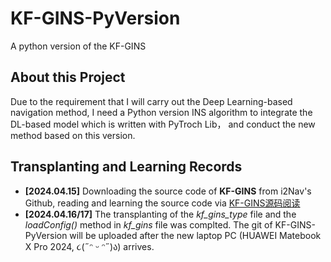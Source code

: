 # KF-GINS-PyVersion
A python version of the KF-GINS

## About this Project
Due to the requirement that I will carry out the Deep Learning-based navigation method, I need a Python version INS algorithm to integrate the DL-based model which is written with PyTroch Lib， and conduct the new method based on this version.

## Transplanting and Learning Records
+ **[2024.04.15]** Downloading the source code of **KF-GINS** from i2Nav's Github, reading and learning the source code via [KF-GINS源码阅读](https://github.com/LiZhengXiao99/Navigation-Learning/blob/main/12-KF-GINS%E6%BA%90%E7%A0%81%E9%98%85%E8%AF%BB/KF-GINS%E6%BA%90%E7%A0%81%E9%98%85%E8%AF%BB.md)  
+ **[2024.04.16/17]** The transplanting of the *kf_gins_type* file and the *loadConfig()* method in *kf_gins* file was complted. The git of KF-GINS-PyVersion will be uploaded after the new laptop PC (HUAWEI Matebook X Pro 2024, ૮(˶ᵔ ᵕ ᵔ˶)ა) arrives. 
